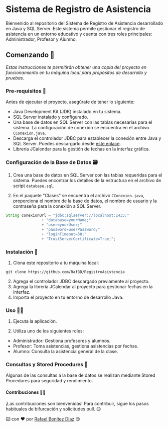 # Sistema de Registro de Asistencia

Bienvenido al repositorio del Sistema de Registro de Asistencia desarrollado en Java y SQL Server. Este sistema permite gestionar el registro de asistencia en un entorno educativo y cuenta con tres roles principales: Administrador, Profesor y Alumno.

## Comenzando 🚀
_Estas instrucciones te permitirán obtener una copia del proyecto en funcionamiento en tu máquina local para propósitos de desarrollo y pruebas._

### Pre-requisitos 📝

Antes de ejecutar el proyecto, asegúrate de tener lo siguiente:

- Java Development Kit (JDK) instalado en tu sistema.
- SQL Server instalado y configurado.
- Una base de datos en SQL Server con las tablas necesarias para el sistema. La configuración de conexión se encuentra en el archivo `CConexion.java`.
- Descarga el controlador JDBC para establecer la conexión entre Java y SQL Server. Puedes descargarlo desde [este enlace](https://learn.microsoft.com/en-us/sql/connect/jdbc/download-microsoft-jdbc-driver-for-sql-server?view=sql-server-ver16).
- Librería JCalendar para la gestión de fechas en la interfaz gráfica.

### Configuración de la Base de Datos 🗃️

1. Crea una base de datos en SQL Server con las tablas requeridas para el sistema. Puedes encontrar los detalles de la estructura en el archivo de script `database.sql`.

2. En el paquete "Clases" se encuentra el archivo `CConexion.java`, proporciona el nombre de la base de datos, el nombre de usuario y la contraseña para la conexión a SQL Server.

```java
String conexionUrl = "jdbc:sqlserver://localhost:1433;"
                + "database=yourName;"
                + "user=yourUser;"
                + "password=userPassword;"
                + "loginTimeout=30;"
                + "TrustServerCertificate=True;";
```
### Instalación 🔧
1. Clona este repositorio a tu máquina local:

```
git clone https://github.com/RafBD/RegistroAsistencia
```

2. Agrega el controlador JDBC descargado previamente al proyecto.
3. Agrega la librería JCalendar al proyecto para gestionar fechas en la interfaz.
4. Importa el proyecto en tu entorno de desarrollo Java.

### Uso 🤚🏽

1. Ejecuta la aplicación.

2. Utiliza uno de los siguientes roles:

- Administrador: Gestiona profesores y alumnos.
- Profesor: Toma asistencias, gestiona asistencias por fechas.
- Alumno: Consulta la asistencia general de la clase.

### Consultas y Stored Procedures 🔎
Algunas de las consultas a la base de datos se realizan mediante Stored Procedures para seguridad y rendimiento.

#### Contribuciones 🙌🏽
¡Las contribuciones son bienvenidas! Para contribuir, sigue los pasos habituales de bifurcación y solicitudes pull. 😉

⌨️ con ❤️ por [Rafael Benítez Díaz](https://github.com/RafBD) 😊
